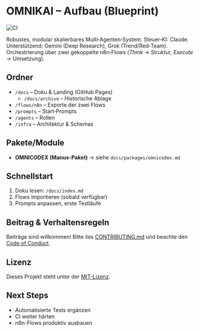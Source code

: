 # OMNIKAI – Aufbau (Blueprint)

![CI](https://github.com/xXNewbiXx/OMNIKAI-Aufbau/actions/workflows/ci.yml/badge.svg)

Robustes, modular skalierbares Multi‑Agenten‑System. Steuer‑KI: Claude. Unterstützend: Gemini (Deep Research), Grok (Trend/Red‑Team). Orchestrierung über zwei gekoppelte n8n‑Flows (*Think* → Struktur, *Execute* → Umsetzung).

## Ordner

- `/docs` – Doku & Landing (GitHub Pages)
  - `/docs/archive` – Historische Ablage
- `/flows/n8n` – Exporte der zwei Flows
- `/prompts` – Start‑Prompts
- `/agents` – Rollen
- `/infra` – Architektur & Schemas

## Pakete/Module

- **OMNICODEX (Manus‑Paket)** → siehe `docs/packages/omnicodex.md`

## Schnellstart

1. Doku lesen: `/docs/index.md`
2. Flows importieren (sobald verfügbar)
3. Prompts anpassen, erste Testläufe

## Beitrag & Verhaltensregeln

Beiträge sind willkommen! Bitte lies [CONTRIBUTING.md](CONTRIBUTING.md) und beachte den [Code of Conduct](CODE_OF_CONDUCT.md).

## Lizenz

Dieses Projekt steht unter der [MIT-Lizenz](LICENSE.md).

## Next Steps

- Automatisierte Tests ergänzen
- CI weiter härten
- n8n-Flows produktiv ausbauen
